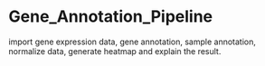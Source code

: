 # Gene_Annotation_Pipeline
import gene expression data, gene annotation, sample annotation, normalize data, generate heatmap and explain the result.
